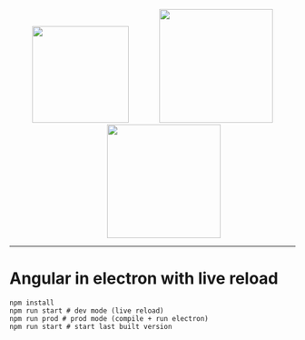 <p align="center">
  <span style="margin-right:50px;">
    <img src="https://i.imgur.com/nyI7a4t.png" width="170">
  </span>
  <span>
    <img src="https://i.imgur.com/9SpTCrn.png" width="200">
  </span>
  <span style="margin-left:40px;">
    <img src="https://i.imgur.com/GKlHOaj.png" width="200">
  </span>
</p>

<hr>

# Angular in electron with live reload

```
npm install
npm run start # dev mode (live reload)
npm run prod # prod mode (compile + run electron)
npm run start # start last built version
```
